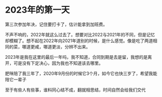 # 2023年的第一天

第三次参加年决，记住要打卡了，估计能拿到加班费。

不声不响的，2022年就这么过去了。想要对比2022与2021年的不同，但是记忆却模糊了。想不起在2022年向2021年道别的时候，是什么感觉。像是吃了两道相同的菜，哪道更咸，哪道更淡，分辨不出来。

2023年是我在这里的最后一年吗，我不知道，合同到期是去是留，我想的是离开，可是没有下定决心，因为我也不知道该去哪里。

肥咪陪了我三年了，2020年9月份的时候它3个月，如今它也快三岁了，希望我能陪它一辈子

至于有些人有些事，谁料同心结不成，翻就相思结，时间自然会给我们交代
